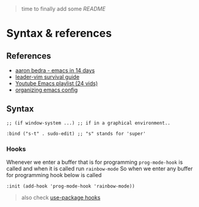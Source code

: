 > time to finally add some _README_

# Syntax & references
## References
- [aaron bedra - emacs in 14 days](http://aaronbedra.com/emacs.d/)
- [leader-vim survival guide](http://bling.github.io/blog/2013/10/27/emacs-as-my-leader-vim-survival-guide/)
- [Youtube Emacs playlist (24 vids)](https://www.youtube.com/watch?v=d6iY_1aMzeg&list=PLX2044Ew-UVVv31a0-Qn3dA6Sd_-NyA1n)
- [organizing emacs config](http://ergoemacs.org/emacs/organize_your_dot_emacs.html)

## Syntax
```emacs-lisp
;; (if window-system ...) ;; if in a graphical environment..

:bind ("s-t" . sudo-edit) ;; "s" stands for 'super'
```

### Hooks
Whenever we enter a buffer that is for programming `prog-mode-hook` is called
and when it is called run `rainbow-mode`
So when we enter any buffer for programming hook below is called
``` emacs-lisp
:init (add-hook 'prog-mode-hook 'rainbow-mode))
```

> also check [use-package hooks](https://github.com/jwiegley/use-package#hooks)
